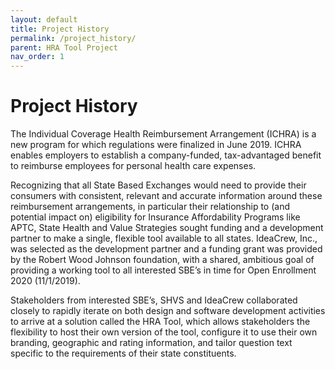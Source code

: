```yaml
---
layout: default
title: Project History
permalink: /project_history/
parent: HRA Tool Project
nav_order: 1
---
```


# Project History

The Individual Coverage Health Reimbursement Arrangement (ICHRA) is a new program for which regulations were finalized in June 2019. ICHRA enables employers to establish a company-funded, tax-advantaged benefit to reimburse employees for personal health care expenses.

Recognizing that all State Based Exchanges would need to provide their consumers with consistent, relevant and accurate information around these reimbursement arrangements, in particular their relationship to (and potential impact on) eligibility for Insurance Affordability Programs like APTC, State Health and Value Strategies sought funding and a development partner to make a single, flexible tool available to all states.
IdeaCrew, Inc., was selected as the development partner and a funding grant was provided by the Robert Wood Johnson foundation, with a shared, ambitious goal of providing a working tool to all interested SBE’s in time for Open Enrollment 2020 (11/1/2019).

Stakeholders from interested SBE’s, SHVS and IdeaCrew collaborated closely to rapidly iterate on both design and software development activities to arrive at a solution called the HRA Tool, which allows stakeholders the flexibility to host their own version of the tool, configure it to use their own branding, geographic and rating information, and tailor question text specific to the requirements of their state constituents.


